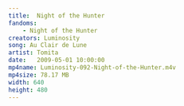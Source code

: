 ```yaml
---
title:  Night of the Hunter
fandoms:
    - Night of the Hunter
creators: Luminosity
song: Au Clair de Lune
artist: Tomita
date:   2009-05-01 10:00:00
mp4name: Luminosity-092-Night-of-the-Hunter.m4v
mp4size: 78.17 MB
width: 640
height: 480
---
```



  